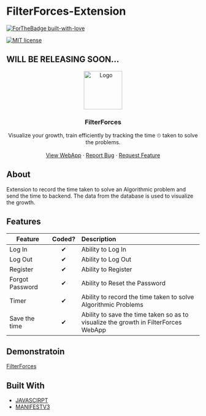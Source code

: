 # FilterForces-Extension


[![ForTheBadge built-with-love](http://ForTheBadge.com/images/badges/built-with-love.svg)](https://github.com/shreenanda-8)



[![MIT license](https://img.shields.io/github/license/Naereen/StrapDown.js.svg)](https://github.com/LogiCare-Tech/FilterForces/blob/master/LICENSE)

## WILL BE RELEASING SOON...
 
<p align="center">
  <a href="https://codeforces-diary.netlify.app/">
    <img src="https://github.com/LogiCare-Tech/FilterForces-Extension/blob/master/Assets/Logo128.png" alt="Logo" width="auto" height="100">
  </a>

  <strong>
    <h3 align="center" >FilterForces</h3>
  </strong>
  <p align="center">
    Visualize your growth, train efficiently by tracking the time ⏲ taken to solve the problems.
    <br />
    <br />
    <a href="https://filterforces.herokuapp.com/">View WebApp</a>
    ·
    <a href="https://github.com/LogiCare-Tech/FilterForces-Extension/issues">Report Bug</a>
    ·
    <a href="https://github.com/LogiCare-Tech/FilterForces-Extension/issues">Request Feature</a>
  </p>
</p>

   
## About
Extension to record the time taken to solve an Algorithmic problem and send the time to backend. The data from the database is used to visualize the growth.

## Features

| Feature                    |  Coded?  | Description                                                   |
| -------------------------- | :------: | :------------------------------------------------------------ |
| Log In                     | &#10004; | Ability to Log In                                             |
| Log Out                    | &#10004; | Ability to Log Out                                            |
| Register           | &#10004; | Ability to Register                  |
| Forgot Password           | &#10004; | Ability to Reset the Password                  |
| Timer    | &#10004; | Ability to record the time taken to solve Algorithmic Problems|
| Save the time    | &#10004; | Ability to save the time taken so as to visualize the growth in FilterForces WebApp|
## Demonstratoin

[FilterForces](https://user-images.githubusercontent.com/54429809/133965399-a7045cf6-92cb-45b1-a5e8-17bd77266c9e.mp4 "For Large Screens as well as Small Screens")



## Built With

* [JAVASCIRPT](https://www.javascript.com/)
* [MANIFESTV3](https://developer.chrome.com/docs/extensions/mv3/intro/)



